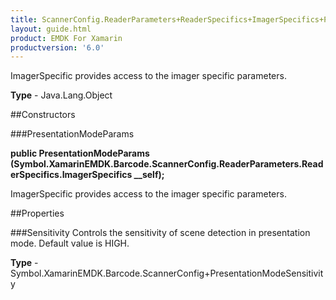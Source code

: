 ```yaml
---
title: ScannerConfig.ReaderParameters+ReaderSpecifics+ImagerSpecifics+PresentationModeParams
layout: guide.html
product: EMDK For Xamarin 
productversion: '6.0' 
---
```

ImagerSpecific provides access to the imager specific parameters.

**Type** - Java.Lang.Object

##Constructors

###PresentationModeParams

**public PresentationModeParams (Symbol.XamarinEMDK.Barcode.ScannerConfig.ReaderParameters.ReaderSpecifics.ImagerSpecifics __self);**

ImagerSpecific provides access to the imager specific parameters.

##Properties

###Sensitivity
Controls the sensitivity of scene detection in presentation mode. Default value is HIGH.

**Type** - Symbol.XamarinEMDK.Barcode.ScannerConfig+PresentationModeSensitivity
